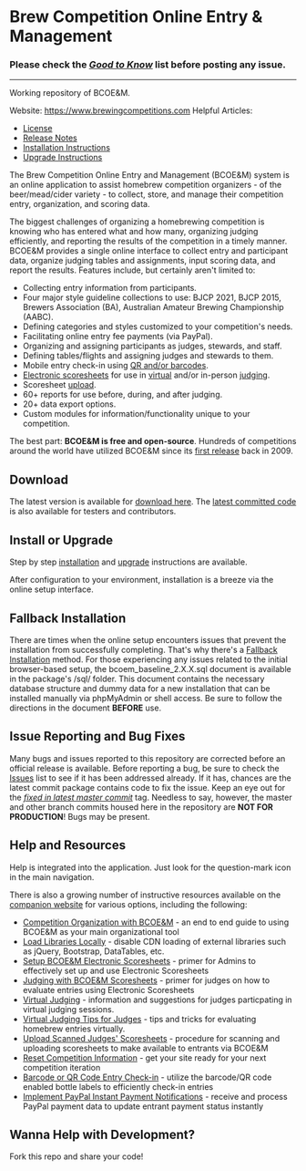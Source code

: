 # Brew Competition Online Entry & Management

### Please check the _[Good to Know](https://github.com/geoffhumphrey/brewcompetitiononlineentry/issues?q=is%3Aissue+label%3A%22good+to+know%21%22)_ list before posting any issue. ###

---

Working repository of BCOE&M.

Website: https://www.brewingcompetitions.com
Helpful Articles:
 - [License](https://brewingcompetitions.com/license)
 - [Release Notes](https://www.brewingcompetitions.com/release-notes)
 - [Installation Instructions](https://www.brewingcompetitions.com/install-instructions)
 - [Upgrade Instructions](https://www.brewingcompetitions.com/upgrade-instructions)

The Brew Competition Online Entry and Management (BCOE&M) system is an online application to assist homebrew competition organizers - of the beer/mead/cider variety - to collect, store, and manage their competition entry, organization, and scoring data.

The biggest challenges of organizing a homebrewing competition is knowing who has entered what and how many, organizing judging efficiently, and reporting the results of the competition in a timely manner. BCOE&M provides a single online interface to collect entry and participant data, organize judging tables and assignments, input scoring data, and report the results. Features include, but certainly aren't limited to:
- Collecting entry information from participants.
- Four major style guideline collections to use: BJCP 2021, BJCP 2015, Brewers Association (BA), Australian Amateur Brewing Championship (AABC).
- Defining categories and styles customized to your competition's needs.
- Facilitating online entry fee payments (via PayPal).
- Organizing and assigning participants as judges, stewards, and staff.
- Defining tables/flights and assigning judges and stewards to them.
- Mobile entry check-in using [QR and/or barcodes](https://brewingcompetitions.com/barcode-check-in).
- [Electronic scoresheets](https://brewingcompetitions.com/setup-electronic-scoresheets) for use in [virtual](https://brewingcompetitions.com/virtual-judging) and/or in-person [judging](https://brewingcompetitions.com/judging-with-electronic-scoresheets).
- Scoresheet [upload](https://brewingcompetitions.com/upload-scoresheets).
- 60+ reports for use before, during, and after judging.
- 20+ data export options.
- Custom modules for information/functionality unique to your competition.

The best part: **BCOE&M is free and open-source**. Hundreds of competitions around the world have utilized BCOE&M since its [first release](https://brewingcompetitions.com/change-log) back in 2009.

## Download
The latest version is available for [download here](https://github.com/geoffhumphrey/brewcompetitiononlineentry/releases). The [latest committed code](https://github.com/geoffhumphrey/brewcompetitiononlineentry/archive/master.zip) is also available for testers and contributors.

## Install or Upgrade
Step by step [installation](https://www.brewingcompetitions.com/install-instructions) and [upgrade](https://www.brewingcompetitions.com/upgrade-instructions) instructions are available.

After configuration to your environment, installation is a breeze via the online setup interface.

## Fallback Installation
There are times when the online setup encounters issues that prevent the installation from successfully completing. That's why there's a [Fallback Installation](https://brewingcompetitions.com/install-instructions#fallback) method. For those experiencing any issues related to the initial browser-based setup, the bcoem_baseline_2.X.X.sql document is available in the package's /sql/ folder. This document contains the necessary database structure and dummy data for a new installation that can be installed manually via phpMyAdmin or shell access. Be sure to follow the directions in the document **BEFORE** use.

## Issue Reporting and Bug Fixes
Many bugs and issues reported to this repository are corrected before an official release is available. Before reporting a bug, be sure to check the [Issues](https://github.com/geoffhumphrey/brewcompetitiononlineentry/issues) list to see if it has been addressed already. If it has, chances are the latest commit package contains code to fix the issue. Keep an eye out for the [*fixed in latest master commit*](https://github.com/geoffhumphrey/brewcompetitiononlineentry/issues?q=is%3Aissue+is%3Aopen+label%3A%22in+latest+master+commit%22) tag. Needless to say, however, the master and other branch commits housed here in the repository are **NOT FOR PRODUCTION**! Bugs may be present.

## Help and Resources
Help is integrated into the application. Just look for the question-mark icon in the main navigation.

There is also a growing number of instructive resources available on the [companion website](https://www.brewingcompetitions.com) for various options, including the following:
- [Competition Organization with BCOE&M](https://brewingcompetitions.com/comp-org) - an end to end guide to using BCOE&M as your main organizational tool
- [Load Libraries Locally](https://brewingcompetitions.com/local-load) - disable CDN loading of external libraries such as jQuery, Bootstrap, DataTables, etc.
- [Setup BCOE&M Electronic Scoresheets](https://brewingcompetitions.com/setup-electronic-scoresheets) - primer for Admins to effectively set up and use Electronic Scoresheets
- [Judging with BCOE&M Scoresheets](https://brewingcompetitions.com/judging-with-electronic-scoresheets) - primer for judges on how to evaluate entries using Electronic Scoresheets
- [Virtual Judging](https://brewingcompetitions.com/virtual-judging) - information and suggestions for judges particpating in virtual judging sessions.
- [Virtual Judging Tips for Judges](https://brewingcompetitions.com/virtual-judging/tips) - tips and tricks for evaluating homebrew entries virtually.
- [Upload Scanned Judges' Scoresheets](https://brewingcompetitions.com/upload-scoresheets) - procedure for scanning and uploading scoresheets to make available to entrants via BCOE&M
- [Reset Competition Information](https://brewingcompetitions.com/reset-comp) - get your site ready for your next competition iteration
- [Barcode or QR Code Entry Check-in](https://brewingcompetitions.com/barcode-check-in) - utilize the barcode/QR code enabled bottle labels to efficiently check-in entries
- [Implement PayPal Instant Payment Notifications](https://brewingcompetitions.com/paypal-ipn) - receive and process PayPal payment data to update entrant payment status instantly

## Wanna Help with Development?
Fork this repo and share your code!
